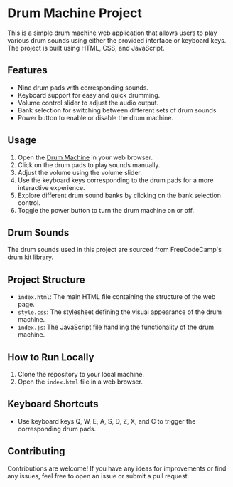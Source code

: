 # Drum Machine Project

This is a simple drum machine web application that allows users to play various drum sounds using either the provided interface or keyboard keys. The project is built using HTML, CSS, and JavaScript.

## Features

- Nine drum pads with corresponding sounds.
- Keyboard support for easy and quick drumming.
- Volume control slider to adjust the audio output.
- Bank selection for switching between different sets of drum sounds.
- Power button to enable or disable the drum machine.

## Usage

1. Open the [Drum Machine](#) in your web browser.
2. Click on the drum pads to play sounds manually.
3. Adjust the volume using the volume slider.
4. Use the keyboard keys corresponding to the drum pads for a more interactive experience.
5. Explore different drum sound banks by clicking on the bank selection control.
6. Toggle the power button to turn the drum machine on or off.

## Drum Sounds

The drum sounds used in this project are sourced from FreeCodeCamp's drum kit library.

## Project Structure

- `index.html`: The main HTML file containing the structure of the web page.
- `style.css`: The stylesheet defining the visual appearance of the drum machine.
- `index.js`: The JavaScript file handling the functionality of the drum machine.

## How to Run Locally

1. Clone the repository to your local machine.
2. Open the `index.html` file in a web browser.

## Keyboard Shortcuts

- Use keyboard keys Q, W, E, A, S, D, Z, X, and C to trigger the corresponding drum pads.

## Contributing

Contributions are welcome! If you have any ideas for improvements or find any issues, feel free to open an issue or submit a pull request.
